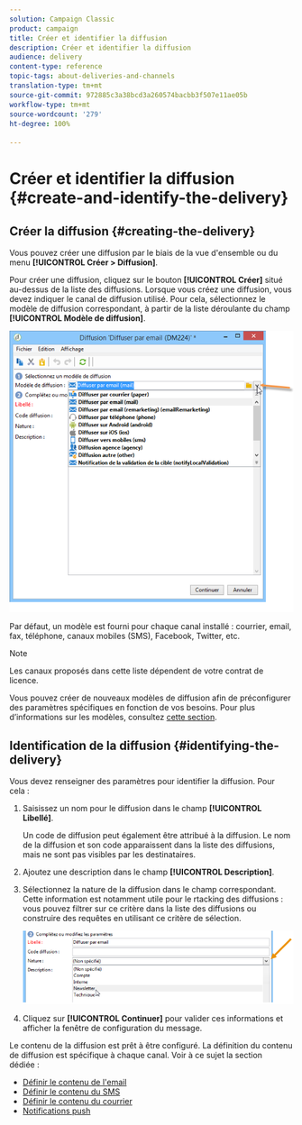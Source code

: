 ```yaml
---
solution: Campaign Classic
product: campaign
title: Créer et identifier la diffusion
description: Créer et identifier la diffusion
audience: delivery
content-type: reference
topic-tags: about-deliveries-and-channels
translation-type: tm+mt
source-git-commit: 972885c3a38bcd3a260574bacbb3f507e11ae05b
workflow-type: tm+mt
source-wordcount: '279'
ht-degree: 100%

---
```



# Créer et identifier la diffusion {#create-and-identify-the-delivery}

## Créer la diffusion {#creating-the-delivery}

Vous pouvez créer une diffusion par le biais de la vue d&#39;ensemble ou du menu **[!UICONTROL Créer > Diffusion]**.


Pour créer une diffusion, cliquez sur le bouton **[!UICONTROL Créer]** situé au-dessus de la liste des diffusions. Lorsque vous créez une diffusion, vous devez indiquer le canal de diffusion utilisé. Pour cela, sélectionnez le modèle de diffusion correspondant, à partir de la liste déroulante du champ **[!UICONTROL Modèle de diffusion]**.

![](assets/s_ncs_user_wizard_email01_1.png)

Par défaut, un modèle est fourni pour chaque canal installé : courrier, email, fax, téléphone, canaux mobiles (SMS), Facebook, Twitter, etc.

>[!NOTE]
>
>Les canaux proposés dans cette liste dépendent de votre contrat de licence.

Vous pouvez créer de nouveaux modèles de diffusion afin de préconfigurer des paramètres spécifiques en fonction de vos besoins. Pour plus d’informations sur les modèles, consultez [cette section](../../delivery/using/about-templates.md).

## Identification de la diffusion {#identifying-the-delivery}

Vous devez renseigner des paramètres pour identifier la diffusion. Pour cela :

1. Saisissez un nom pour le diffusion dans le champ **[!UICONTROL Libellé]**.

   Un code de diffusion peut également être attribué à la diffusion. Le nom de la diffusion et son code apparaissent dans la liste des diffusions, mais ne sont pas visibles par les destinataires.

1. Ajoutez une description dans le champ **[!UICONTROL Description]**.
1. Sélectionnez la nature de la diffusion dans le champ correspondant. Cette information est notamment utile pour le rtacking des diffusions : vous pouvez filtrer sur ce critère dans la liste des diffusions ou construire des requêtes en utilisant ce critère de sélection.

   ![](assets/s_ncs_user_email_del_nature.png)

1. Cliquez sur **[!UICONTROL Continuer]** pour valider ces informations et afficher la fenêtre de configuration du message.

Le contenu de la diffusion est prêt à être configuré. La définition du contenu de diffusion est spécifique à chaque canal. Voir à ce sujet la section dédiée :

* [Définir le contenu de l&#39;email](../../delivery/using/defining-the-email-content.md)
* [Définir le contenu du SMS](../../delivery/using/sms-channel.md#defining-the-sms-content)
* [Définir le contenu du courrier](../../delivery/using/defining-the-direct-mail-content.md)
* [Notifications push](../../delivery/using/about-mobile-app-channel.md)


